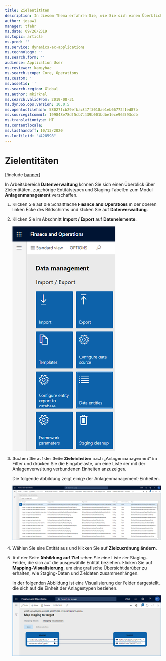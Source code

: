 ```yaml
---
title: Zielentitäten
description: In diesem Thema erfahren Sie, wie Sie sich einen Überblick über die Ziel-Entitäten im Anlagenmanagement verschaffen können.
author: josaw1
manager: tfehr
ms.date: 09/26/2019
ms.topic: article
ms.prod: ''
ms.service: dynamics-ax-applications
ms.technology: ''
ms.search.form: ''
audience: Application User
ms.reviewer: kamaybac
ms.search.scope: Core, Operations
ms.custom: ''
ms.assetid: ''
ms.search.region: Global
ms.author: mkirknel
ms.search.validFrom: 2019-08-31
ms.dyn365.ops.version: 10.0.5
ms.openlocfilehash: 58027fcb29efbac847f3018ae1eb6677241ed87b
ms.sourcegitcommit: 199848e78df5cb7c439b001bdbe1ece963593cdb
ms.translationtype: HT
ms.contentlocale: 
ms.lasthandoff: 10/13/2020
ms.locfileid: "4428598"
---
```

# <a name="target-entities"></a>Zielentitäten

[!include [banner](../../includes/banner.md)]

 

In Arbeitsbereich **Datenverwaltung** können Sie sich einen Überblick über Zielentitäten, zugehörige Entitätstypen und Staging-Tabellen zum Modul **Anlagenmanagement** verschaffen. 

1. Klicken Sie auf die Schaltfläche **Finance and Operations** in der oberen linken Ecke des Bildschirms und klicken Sie auf **Datenverwaltung**.

2. Klicken Sie im Abschnitt **Import / Export** auf **Datenelemente**. 

    ![Abbildung 1](media/01-data-management.png)

3. Suchen Sie auf der Seite **Zieleinheiten** nach „Anlagenmanagement“ im Filter und drücken Sie die Eingabetaste, um eine Liste der mit der Anlagenverwaltung verbundenen Einheiten anzuzeigen.

    Die folgende Abbildung zeigt einige der Anlagenmanagement-Einheiten.

   ![Abbildung 2](media/02-data-management.png)

4. Wählen Sie eine Entität aus und klicken Sie auf **Zielzuordnung ändern**.

5. Auf der Seite **Abbildung auf Ziel** sehen Sie eine Liste der Staging-Felder, die sich auf die ausgewählte Entität beziehen. Klicken Sie auf **Mapping-Visualisierung**, um eine grafische Übersicht darüber zu erhalten, wie Staging-Daten und Zieldaten zusammenhängen. 

    In der folgenden Abbildung ist eine Visualisierung der Felder dargestellt, die sich auf die Einheit der Anlagentypen beziehen.

    ![Abbildung 3](media/03-data-management.png)

